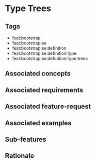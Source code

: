 # Type Trees



## Tags

- feat:bootstrap
- feat:bootstrap:se
- feat:bootstrap:se:definition
- feat:bootstrap:se:definition:type
- feat:bootstrap:se:definition:type:trees

## Associated concepts

## Associated requirements

## Associated feature-request

## Associated examples

## Sub-features

## Rationale